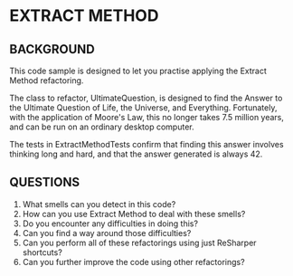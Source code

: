 ﻿EXTRACT METHOD
==============

BACKGROUND
----------

This code sample is designed to let you practise applying the Extract Method refactoring.

The class to refactor, UltimateQuestion, is designed to find the Answer to the Ultimate Question of Life, the Universe, and Everything. Fortunately, with the application of Moore's Law, this no longer takes 7.5 million years, and can be run on an ordinary desktop computer.

The tests in ExtractMethodTests confirm that finding this answer involves thinking long and hard, and that the answer generated is always 42.

QUESTIONS
---------

1. What smells can you detect in this code?
2. How can you use Extract Method to deal with these smells?
3. Do you encounter any difficulties in doing this?
4. Can you find a way around those difficulties?
5. Can you perform all of these refactorings using just ReSharper shortcuts?
6. Can you further improve the code using other refactorings?